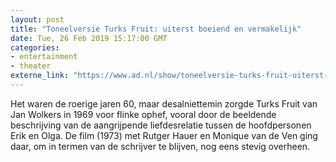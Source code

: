 ```yaml
---
layout: post
title: "Toneelversie Turks Fruit: uiterst boeiend en vermakelijk"
date: Tue, 26 Feb 2019 15:17:00 GMT
categories: 
- entertainment 
- theater 
externe_link: "https://www.ad.nl/show/toneelversie-turks-fruit-uiterst-boeiend-en-vermakelijk~a25dd9f6/"
---
```


Het waren de roerige jaren 60, maar desalniettemin zorgde Turks Fruit van Jan Wolkers in 1969 voor flinke ophef, vooral door de beeldende beschrijving van de aangrijpende liefdesrelatie tussen de hoofdpersonen Erik en Olga. De film (1973) met Rutger Hauer en Monique van de Ven ging daar, om in termen van de schrijver te blijven, nog eens stevig overheen.
